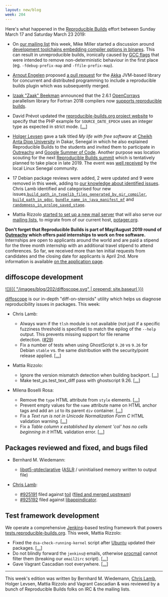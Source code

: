 ```yaml
---
layout: new/blog
week: 204
---
```


Here's what happened in the [Reproducible Builds](https://reproducible-builds.org) effort between Sunday March 17 and Saturday March 23 2019:

* On [our mailing list](https://lists.reproducible-builds.org/pipermail/rb-general/) this week, Mike Miller started a discussion around [development toolchains embedding compiler options in binares](https://lists.reproducible-builds.org/pipermail/rb-general/2019-March/001503.html). This can result in unreproducible builds, ironically caused by [GCC flags](https://gcc.gnu.org/onlinedocs/gcc/Overall-Options.html) that were intended to remove non-deterministic behaviour in the first place (eg. `-fdebug-prefix-map` and `-ffile-prefix-map`).

* [Arnout Engelen](https://arnout.engelen.eu/) proposed [a pull request](https://github.com/akka/akka/pull/26546) for the [Akka](https://akka.io/) JVM-based library for concurrent and distributed programming to include a reproducible builds plugin which was subsequently merged.

* [Izaak "Zaak" Beekman](https://izaakbeekman.com/) announced that the 2.6.1 [OpenCorrays](http://www.opencoarrays.org/) parallelism library for Fortran 2018 compilers now [supports reproducible builds](https://github.com/sourceryinstitute/opencoarrays/releases/tag/2.6.1).

* David Prévot updated the [reproducible-builds.org project website](https://reproducible-builds.org) to specify that the PHP example for `SOURCE_DATE_EPOCH` uses an integer type as expected in strict mode.&nbsp;[[...](https://salsa.debian.org/reproducible-builds/reproducible-website/commit/9db5438)]

* [Holger Levsen](http://layer-acht.org/thinking/) gave a talk titled *My life with free software* at [Cheikh Anta Diop University](https://en.wikipedia.org/wiki/Cheikh_Anta_Diop_University) in Dakar, Senegal in which he also explained Reproducible Builds to the students and invited them to participate in [Outreachy](https://www.outreachy.org/) and [Google Summer of Code](https://summerofcode.withgoogle.com/). Another purpose was location scouting for the next [Reproducible Builds summit](https://reproducible-builds.org/events/) which is tentatively planned to take place in late 2019. The event was [well received](https://twitter.com/linuxsenegal/status/1109473424605351941) by the local Linux Senegal community.

* 17 Debian package reviews were added, 2 were updated and 9 were removed in this week, adding to [our knowledge about identified issues](https://tests.reproducible-builds.org/debian/index_issues.html). Chris Lamb identified and categorised four new issues,[`build_path_in_typelib_files_generated_by_gir_compiler`](https://salsa.debian.org/reproducible-builds/reproducible-notes/commit/a1697857), [`build_path_in_qdoc`](https://salsa.debian.org/reproducible-builds/reproducible-notes/commit/3d6b96da), [`bundle_name_in_java_manifest_mf`](https://salsa.debian.org/reproducible-builds/reproducible-notes/commit/0a6bebbb) and [`randomness_in_prolog_saved_stage`](https://salsa.debian.org/reproducible-builds/reproducible-notes/commit/23bc637f).

* Mattia Rizzolo [started to set up a new mail server](https://salsa.debian.org/reproducible-builds/rb-mailx-ansible) that will also serve our [mailing lists](https://lists.reproducible-builds.org), to migrate from of our current host, [potager.org](https://potager.org/).


**Don't forget that Reproducible Builds is part of May/August 2019 round of [Outreachy](https://www.outreachy.org/) which offers paid internships to work on free software.** Internships are open to applicants around the world and are paid a stipend for the three month internship with an additional travel stipend to attend conferences. So far, we received more than ten initial requests from candidates and the closing date for applicants is April 2nd. More information is available [on the application page](https://www.outreachy.org/may-2019-august-2019-outreachy-internships/communities/debian/).

## diffoscope development

[![]({{ "/images/blog/202/diffoscope.svg" | prepend: site.baseurl }})](https://diffoscope.org)

[diffoscope](https://diffoscope.org/) is our in-depth "diff-on-steroids" utility which helps us diagnose reproducibility issues in packages. This week:

* Chris Lamb:
    * Always warn if the `tlsh` module is not available (not just if a specific fuzziness threshold is specified) to match the epilog of the `--help` output. This prevents missing support for file rename detection.&nbsp;([#29](https://salsa.debian.org/reproducible-builds/diffoscope/issues/29))
    * Fix a number of tests when using GhostScript `9.20` vs `9.26` for Debian `stable` vs. the same distribution with the security/point release applied.&nbsp;[[...](https://salsa.debian.org/reproducible-builds/diffoscope/commit/8c7b085)]

* Mattia Rizzolo:
    * Ignore the version mismatch detection when building backport.&nbsp;[[...](https://salsa.debian.org/reproducible-builds/diffoscope/commit/f23e04d)]
    * Make test\_ps.test\_text\_diff pass with ghostscript 9.26.&nbsp;[[...](https://salsa.debian.org/reproducible-builds/diffoscope/commit/a5426f7)]

* Milena Boselli Rosa:
    * Remove the `type` HTML attribute from `style` elements.&nbsp;[[...](https://salsa.debian.org/reproducible-builds/diffoscope/commit/fc082d2)]
    * Prevent empty values for the `name` attribute name on HTML anchor tags and add an `id` to its parent `div` container.&nbsp;[[...](https://salsa.debian.org/reproducible-builds/diffoscope/commit/41968b8)]
    * Fix a *Text run is not in Unicode Normalization Form C* HTML validation warning.&nbsp;[[...](https://salsa.debian.org/reproducible-builds/diffoscope/commit/92385ce)]
    * Fix a *Table column x established by element 'col' has no cells beginning in it* HTML validation error.&nbsp;[[...](https://salsa.debian.org/reproducible-builds/diffoscope/commit/951bcaf)]

## Packages reviewed and fixed, and bugs filed

* Bernhard M. Wiedemann:
    * [libqt5-qtdeclarative](https://bugreports.qt.io/browse/QTBUG-74532) ([ASLR](https://en.wikipedia.org/wiki/Address_space_layout_randomization) / uninitialised memory written to output file)

* [Chris Lamb](https://chris-lamb.co.uk/):
    * [#925191](https://bugs.debian.org/925191) filed against [toil](https://tracker.debian.org/pkg/toil) ([filed and merged upstream](https://github.com/DataBiosphere/toil/pull/2563))
    * [#925192](https://bugs.debian.org/925192) filed against [libappindicator](https://tracker.debian.org/pkg/libappindicator).

## Test framework development

We operate a comprehensive [Jenkins](https://jenkins.io/)-based testing framework that powers [tests.reproducible-builds.org](https://tests.reproducible-builds.org). This week, Mattia Rizzolo:

* Fixed the `dsa-check-running-kernel` script after [Ubuntu](https://ubuntu.com) updated their packages.&nbsp;[[...](https://salsa.debian.org/qa/jenkins.debian.net/commit/f94d787c)]
* Do not blindly forward the `jenkins@` emails, otherwise [procmail](http://www.procmail.org/) cannot filter them (breaking our `email2irc` script).&nbsp;[[...](https://salsa.debian.org/qa/jenkins.debian.net/commit/12fa047e)]
* Gave Vagrant Cascadian root everywhere.&nbsp;[[...](https://salsa.debian.org/qa/jenkins.debian.net/commit/a170f7ee)]


---

This week's edition was written by Bernhard M. Wiedemann, [Chris Lamb](https://chris-lamb.co.uk/), Holger Levsen, Mattia Rizzolo and Vagrant Cascadian & was reviewed by a bunch of Reproducible Builds folks on IRC & the mailing lists.
